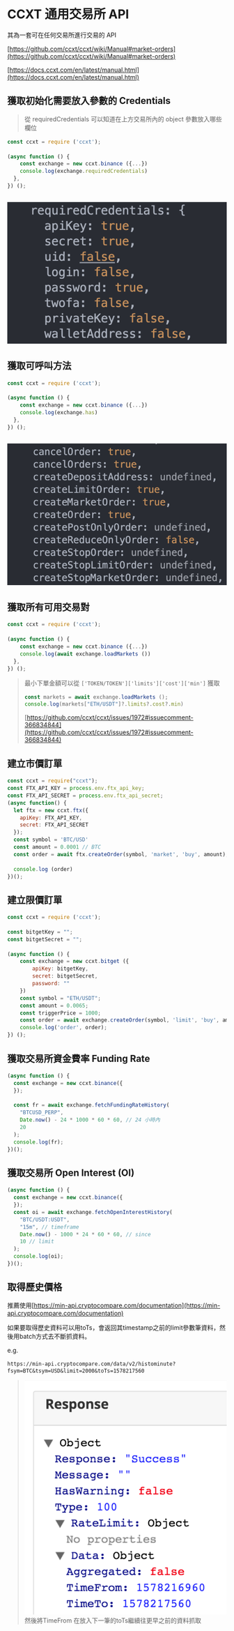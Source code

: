 # CCXT 通用交易所 API

其為一套可在任何交易所進行交易的 API

[https://github.com/ccxt/ccxt/wiki/Manual#market-orders](https://github.com/ccxt/ccxt/wiki/Manual#market-orders)

[https://docs.ccxt.com/en/latest/manual.html](https://docs.ccxt.com/en/latest/manual.html)

## 獲取初始化需要放入參數的 Credentials

> 從 requiredCredentials 可以知道在上方交易所內的 object 參數放入哪些欄位

```javascript
const ccxt = require ('ccxt');

(async function () {
    const exchange = new ccxt.binance ({...})
    console.log(exchange.requiredCredentials)
  },
}) ();
```

## ![](<.gitbook/assets/截圖 2023-02-09 上午11.30.07.png>)

## 獲取可呼叫方法

```javascript
const ccxt = require ('ccxt');

(async function () {
    const exchange = new ccxt.binance ({...})
    console.log(exchange.has)
  },
}) ();
```

## ![](<.gitbook/assets/截圖 2023-02-09 上午11.29.37.png>)

## 獲取所有可用交易對

```javascript
const ccxt = require ('ccxt');

(async function () {
    const exchange = new ccxt.binance ({...})
    console.log(await exchange.loadMarkets ())
  },
}) ();
```

> 最小下單金額可以從 `['TOKEN/TOKEN']['limits']['cost']['min']` 獲取
>
> ```javascript
> const markets = await exchange.loadMarkets ();
> console.log(markets["ETH/USDT"]?.limits?.cost?.min)
> ```
>
> [https://github.com/ccxt/ccxt/issues/1972#issuecomment-366834844](https://github.com/ccxt/ccxt/issues/1972#issuecomment-366834844)

## 建立市價訂單

```javascript
const ccxt = require("ccxt");
const FTX_API_KEY = process.env.ftx_api_key;
const FTX_API_SECRET = process.env.ftx_api_secret;
(async function() {
  let ftx = new ccxt.ftx({
    apiKey: FTX_API_KEY,
    secret: FTX_API_SECRET
  });
  const symbol = 'BTC/USD'
  const amount = 0.0001 // BTC
  const order = await ftx.createOrder(symbol, 'market', 'buy', amount);

  console.log (order)
})();
```

## 建立限價訂單

```javascript
const ccxt = require ('ccxt');

const bitgetKey = "";
const bitgetSecret = "";

(async function () {
    const exchange = new ccxt.bitget ({
        apiKey: bitgetKey,
        secret: bitgetSecret,
        password: ""
    })
    const symbol = "ETH/USDT";
    const amount = 0.0065;
    const triggerPrice = 1000;
    const order = await exchange.createOrder(symbol, 'limit', 'buy', amount, triggerPrice);
    console.log('order', order);
}) ();
```

## 獲取交易所資金費率 Funding Rate

```javascript
(async function () {
  const exchange = new ccxt.binance({
  });

  const fr = await exchange.fetchFundingRateHistory(
    "BTCUSD_PERP",
    Date.now() - 24 * 1000 * 60 * 60, // 24 小時內
    20
  );
  console.log(fr);
})();
```

## 獲取交易所 Open Interest (OI)

```javascript
(async function () {
  const exchange = new ccxt.binance({
  });
  const oi = await exchange.fetchOpenInterestHistory(
    "BTC/USDT:USDT",
    "15m", // timeframe
    Date.now() - 1000 * 24 * 60 * 60, // since
    10 // limit
  );
  console.log(oi);
})();
```

## 取得歷史價格

推薦使用[https://min-api.cryptocompare.com/documentation](https://min-api.cryptocompare.com/documentation)

如果要取得歷史資料可以用toTs，會返回其timestamp之前的limit參數筆資料，然後用batch方式去不斷抓資料。

e.g.

```
https://min-api.cryptocompare.com/data/v2/histominute?fsym=BTC&tsym=USD&limit=2000&toTs=1578217560
```

> ![](<.gitbook/assets/螢幕快照 2020-01-05 下午6.11.53.png>)然後將TimeFrom 在放入下一筆的toTs繼續往更早之前的資料抓取
